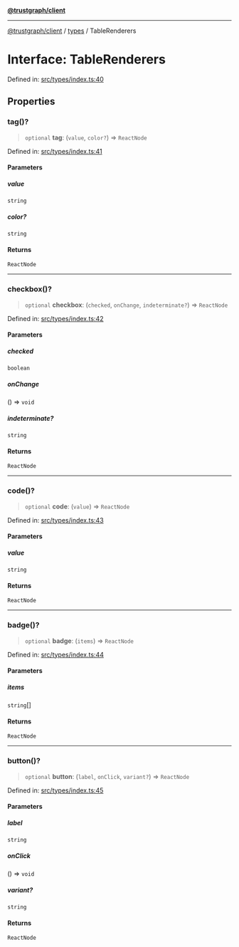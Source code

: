 [**@trustgraph/client**](../../README.md)

***

[@trustgraph/client](../../README.md) / [types](../README.md) / TableRenderers

# Interface: TableRenderers

Defined in: [src/types/index.ts:40](https://github.com/trustgraph-ai/trustgraph-ts-client/blob/92e187771a25b959c85a4f966bb97eb5d407310b/src/types/index.ts#L40)

## Properties

### tag()?

> `optional` **tag**: (`value`, `color?`) => `ReactNode`

Defined in: [src/types/index.ts:41](https://github.com/trustgraph-ai/trustgraph-ts-client/blob/92e187771a25b959c85a4f966bb97eb5d407310b/src/types/index.ts#L41)

#### Parameters

##### value

`string`

##### color?

`string`

#### Returns

`ReactNode`

***

### checkbox()?

> `optional` **checkbox**: (`checked`, `onChange`, `indeterminate?`) => `ReactNode`

Defined in: [src/types/index.ts:42](https://github.com/trustgraph-ai/trustgraph-ts-client/blob/92e187771a25b959c85a4f966bb97eb5d407310b/src/types/index.ts#L42)

#### Parameters

##### checked

`boolean`

##### onChange

() => `void`

##### indeterminate?

`string`

#### Returns

`ReactNode`

***

### code()?

> `optional` **code**: (`value`) => `ReactNode`

Defined in: [src/types/index.ts:43](https://github.com/trustgraph-ai/trustgraph-ts-client/blob/92e187771a25b959c85a4f966bb97eb5d407310b/src/types/index.ts#L43)

#### Parameters

##### value

`string`

#### Returns

`ReactNode`

***

### badge()?

> `optional` **badge**: (`items`) => `ReactNode`

Defined in: [src/types/index.ts:44](https://github.com/trustgraph-ai/trustgraph-ts-client/blob/92e187771a25b959c85a4f966bb97eb5d407310b/src/types/index.ts#L44)

#### Parameters

##### items

`string`[]

#### Returns

`ReactNode`

***

### button()?

> `optional` **button**: (`label`, `onClick`, `variant?`) => `ReactNode`

Defined in: [src/types/index.ts:45](https://github.com/trustgraph-ai/trustgraph-ts-client/blob/92e187771a25b959c85a4f966bb97eb5d407310b/src/types/index.ts#L45)

#### Parameters

##### label

`string`

##### onClick

() => `void`

##### variant?

`string`

#### Returns

`ReactNode`
